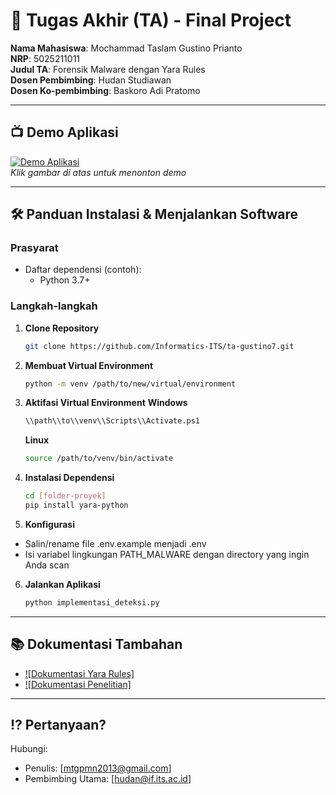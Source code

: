 # 🏁 Tugas Akhir (TA) - Final Project

**Nama Mahasiswa**: Mochammad Taslam Gustino Prianto  
**NRP**: 5025211011  
**Judul TA**: Forensik Malware dengan Yara Rules  
**Dosen Pembimbing**: Hudan Studiawan  
**Dosen Ko-pembimbing**: Baskoro Adi Pratomo

---

## 📺 Demo Aplikasi  

[![Demo Aplikasi](https://avatars.githubusercontent.com/u/11882902?v=4)](https://www.youtube.com/watch?v=ScaLC8fDzLo)  
*Klik gambar di atas untuk menonton demo*

---


## 🛠 Panduan Instalasi & Menjalankan Software  

### Prasyarat  
- Daftar dependensi (contoh):
  - Python 3.7+

### Langkah-langkah  
1. **Clone Repository**  
   ```bash
   git clone https://github.com/Informatics-ITS/ta-gustino7.git
   ```
2. **Membuat Virtual Environment**
   ```bash
   python -m venv /path/to/new/virtual/environment
   ```
3. **Aktifasi Virtual Environment**
   **Windows**
   ```bash
   \\path\\to\\venv\\Scripts\\Activate.ps1
   ```
   **Linux**
   ```bash
   source /path/to/venv/bin/activate
   ```
4. **Instalasi Dependensi**
   ```bash
   cd [folder-proyek]
   pip install yara-python
   ```
5. **Konfigurasi**
- Salin/rename file .env.example menjadi .env
- Isi variabel lingkungan PATH_MALWARE dengan directory yang ingin Anda scan
6. **Jalankan Aplikasi**
   ```bash
   python implementasi_deteksi.py  
   ```

---

## 📚 Dokumentasi Tambahan

- [![Dokumentasi Yara Rules]](https://yara.readthedocs.io/en/stable/yarapython.html)
- [![Dokumentasi Penelitian]](https://github.com/gustino7/Tugas-Akhir-Yara-Rules)

---

## ⁉️ Pertanyaan?

Hubungi:
- Penulis: [mtgpmn2013@gmail.com]
- Pembimbing Utama: [hudan@if.its.ac.id]
